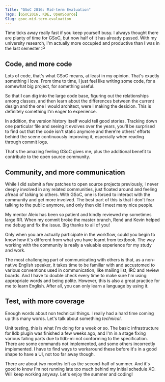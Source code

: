 ```yaml
---
Title: "GSoC 2016: Mid-term Evaluation"
Tags: [GSoC2016, KDE, OpenSource]
Slug: gsoc-mid-term-evaluation
---
```


Time ticks away really fast if you keep yourself busy. I always thought there
are planty of time for GSoC, but now half of it has already passed. With my university research, I'm actually more occupied and productive than I was in the last semester :P

## Code, and more code

Lots of code, that's what GSoC means, at least in my opinion. That's exactly something I love. From time to time, I just feel like writing some code, for a somewhat big project, for something useful.

So that I can dig into the large code base, figuring out the relationships among classes, and then learn about the differences between the current design and the one I would architect, were I making the desicion. This is definitely something I'm eager to experience.

In addition, the version history itself would tell good stories. Tracking down one particular file and seeing it evolves over the years, you'll be surprised to find out that the code isn't static anymore and there're others' efforts behind the scene continuously improving it, especially when reading through commit logs.

That's the amazing feeling GSoC gives me, plus the additional benefit to contribute to the open source community.

## Community, and more communication

While I did submit a few patches to open source projects previously, I never deeply involved in any related communities, just floated around and feeling afread of talking to others. With GSoC, one is forced to interact with the community and get more involved. The best part of this is that I don't fear talking to the public anymore, and only then did I meet many nice people.

My mentor Aleix has been so patient and kindly reviewed my sometimes large RR. When my commit broke the master branch, René and Kevin helped me debug and fix the issue. Big thanks to all of you!

Only when you are actually participate in the workflow, could you begin to know how it's different from what you have learnt from textbook. The way working with the community is really a valuable experience for my study and work.

The most challenging part of communicating with others is that, as a non-native English speaker, it takes time to be familiar with and accustomed to various conventions used in communication, like mailing list, IRC and review boards. And I have to double check every time to make sure I'm using appropriate words and being polite. However, this is also a great practice for me to learn English. After all, you can only learn a language by using it.

## Test, with more coverage
Enough words about non technical things. I really had a hard time coming up this many words. Let's talk about something _technical_.

Unit testing, this is what I'm doing for a week or so. The basic infrastructure for lldb plugin was finished a few weeks ago, and I'm in a stage fixing various failing parts due to lldb-mi not conforming to the specification. There are some commands not implemented, and some others incorrectly implemented. I have to find ways to workaround these before it's in a good shape to have a UI, not too far away though.

There are about two months left as the second-half of summer. And it's good to know I'm not running late too much behind my initial schedule XD. Will keep working anyway. Let's enjoy the summer and coding!